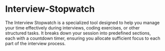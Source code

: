 # Interview-Stopwatch
The Interview Stopwatch is a specialized tool designed to help you manage your time effectively during interviews, coding exercises, or other structured tasks. It breaks down your session into predefined sections, each with a countdown timer, ensuring you allocate sufficient focus to each part of the interview process.

